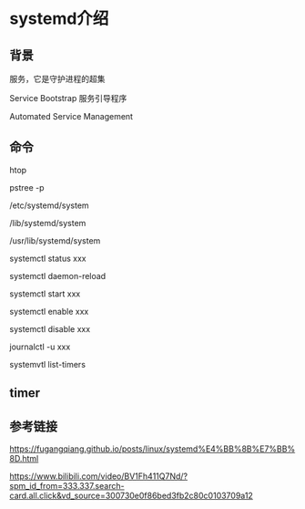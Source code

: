 # systemd介绍

## 背景

服务，它是守护进程的超集

Service Bootstrap 服务引导程序

Automated Service Management

## 命令

htop

pstree -p

/etc/systemd/system

/lib/systemd/system

/usr/lib/systemd/system

systemctl status xxx

systemctl daemon-reload

systemctl start xxx

systemctl enable xxx

systemctl disable xxx

journalctl -u xxx

systemvtl list-timers

## timer

## 参考链接

https://fugangqiang.github.io/posts/linux/systemd%E4%BB%8B%E7%BB%8D.html

https://www.bilibili.com/video/BV1Fh411Q7Nd/?spm_id_from=333.337.search-card.all.click&vd_source=300730e0f86bed3fb2c80c0103709a12
